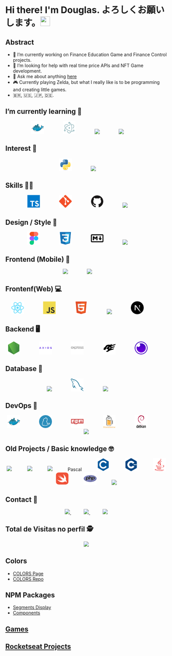 # Hi there! I'm Douglas. よろしくお願いします。<img src="https://douglasdl.github.io/images/Hi.gif" width="30px" height="30px"></h2>

## Abstract
- 🔭 I’m currently working on Finance Education Game and Finance Control projects.
- 🤔 I’m looking for help with real time price APIs and NFT Game development.
- 💬 Ask me about anything [here](https://github.com/douglasdl/douglasdl/issues)
- :video_game: Currently playing Zelda, but what I really like is to be programming and creating little games.
- 🇧🇷, 🇺🇸, 🇯🇵, 🇩🇪.


## I’m currently learning 🌱
<p align="center">
    <a href="https://www.docker.com/"><img height="40" src="https://raw.githubusercontent.com/devicons/devicon/master/icons/docker/docker-original.svg""></a>
    &nbsp;&nbsp;&nbsp;&nbsp;&nbsp;&nbsp;&nbsp;&nbsp;&nbsp;&nbsp;&nbsp;&nbsp;&nbsp;
    <a href="https://www.electronjs.org/"><img height="40" src="https://raw.githubusercontent.com/devicons/devicon/master/icons/electron/electron-original.svg"></a>
    &nbsp;&nbsp;&nbsp;&nbsp;&nbsp;&nbsp;&nbsp;&nbsp;&nbsp;&nbsp;&nbsp;&nbsp;&nbsp;
    <a href="https://ethereum.org/en/"><img height="40" src="https://douglasdl.github.io/images/eth.png"></a>
    &nbsp;&nbsp;&nbsp;&nbsp;&nbsp;&nbsp;&nbsp;&nbsp;&nbsp;&nbsp;&nbsp;&nbsp;&nbsp;
    <a href="https://docs.soliditylang.org/en/"><img height="40" src="https://douglasdl.github.io/images/solidity.svg"></a>
    &nbsp;&nbsp;&nbsp;&nbsp;&nbsp;&nbsp;&nbsp;&nbsp;&nbsp;&nbsp;&nbsp;&nbsp;&nbsp;
</p>

## Interest 💙
<p align="center">
    <a href="https://www.python.org/"><img height="40" src="https://raw.githubusercontent.com/devicons/devicon/master/icons/python/python-original.svg"></a>
    &nbsp;&nbsp;&nbsp;&nbsp;&nbsp;&nbsp;&nbsp;&nbsp;&nbsp;&nbsp;&nbsp;&nbsp;&nbsp;
    <a href="https://vyper.readthedocs.io/en/"><img height="40" src="https://douglasdl.github.io/images/vyper.svg"></a>
    &nbsp;&nbsp;&nbsp;&nbsp;&nbsp;&nbsp;&nbsp;&nbsp;&nbsp;&nbsp;&nbsp;&nbsp;&nbsp;
</p>   
    
## Skills 👨‍💻
<p align="center">
    <a href="https://www.typescriptlang.org/"><img height="40" src="https://raw.githubusercontent.com/devicons/devicon/master/icons/typescript/typescript-original.svg"></a>
    &nbsp;&nbsp;&nbsp;&nbsp;&nbsp;&nbsp;&nbsp;&nbsp;&nbsp;&nbsp;&nbsp;&nbsp;&nbsp;
    <a href="https://git-scm.com/"><img height="40" src="https://raw.githubusercontent.com/devicons/devicon/master/icons/git/git-original.svg"></a>
    &nbsp;&nbsp;&nbsp;&nbsp;&nbsp;&nbsp;&nbsp;&nbsp;&nbsp;&nbsp;&nbsp;&nbsp;&nbsp;
    <a href="https://github.com/"><img height="40" src="https://raw.githubusercontent.com/devicons/devicon/master/icons/github/github-original.svg"></a>
    &nbsp;&nbsp;&nbsp;&nbsp;&nbsp;&nbsp;&nbsp;&nbsp;&nbsp;&nbsp;&nbsp;&nbsp;&nbsp;
    <a href="https://developers.google.com/apps-script"><img height="40" src="https://douglasdl.github.io/images/GoogleAppsScript.png"></a>
    &nbsp;&nbsp;&nbsp;&nbsp;&nbsp;&nbsp;&nbsp;&nbsp;&nbsp;&nbsp;&nbsp;&nbsp;&nbsp;
</p>

## Design / Style 🎨
<p align="center">
    <a href="https://www.figma.com/"><img height="40" src="https://raw.githubusercontent.com/devicons/devicon/master/icons/figma/figma-original.svg"></a>
    &nbsp;&nbsp;&nbsp;&nbsp;&nbsp;&nbsp;&nbsp;&nbsp;&nbsp;&nbsp;&nbsp;&nbsp;&nbsp;
    <a href="https://developer.mozilla.org/en-US/docs/Web/CSS"><img height="40" src="https://raw.githubusercontent.com/devicons/devicon/master/icons/css3/css3-original.svg"></a>
    &nbsp;&nbsp;&nbsp;&nbsp;&nbsp;&nbsp;&nbsp;&nbsp;&nbsp;&nbsp;&nbsp;&nbsp;&nbsp;
    <a href="https://www.markdownguide.org/"><img height="40" src="https://github.com/devicons/devicon/blob/master/icons/markdown/markdown-original.svg"></a>
    &nbsp;&nbsp;&nbsp;&nbsp;&nbsp;&nbsp;&nbsp;&nbsp;&nbsp;&nbsp;&nbsp;&nbsp;&nbsp;
    <a href="https://tailwindcss.com/"><img height="40" src="https://douglasdl.github.io/images/TailwindCSS.png"></a>
    &nbsp;&nbsp;&nbsp;&nbsp;&nbsp;&nbsp;&nbsp;&nbsp;&nbsp;&nbsp;&nbsp;&nbsp;&nbsp;
</p>

## Frontend (Mobile) 📱
<p align="center">
    <a href="https://reactnative.dev/"><img height="40" src="https://douglasdl.github.io/images/ReactNative2.png"></a>
    &nbsp;&nbsp;&nbsp;&nbsp;&nbsp;&nbsp;&nbsp;&nbsp;&nbsp;&nbsp;&nbsp;&nbsp;&nbsp;
    <a href="https://expo.dev/"><img height="40" src="https://douglasdl.github.io/images/Expo.png"></a>
    &nbsp;&nbsp;&nbsp;&nbsp;&nbsp;&nbsp;&nbsp;&nbsp;&nbsp;&nbsp;&nbsp;&nbsp;&nbsp;
</p>

## Frontenf(Web) 💻
<p align="center">
    <a href="https://reactjs.org/"><img height="40" src="https://raw.githubusercontent.com/devicons/devicon/master/icons/react/react-original.svg"></a>
    &nbsp;&nbsp;&nbsp;&nbsp;&nbsp;&nbsp;&nbsp;&nbsp;&nbsp;&nbsp;&nbsp;&nbsp;&nbsp;
    <a href="https://developer.mozilla.org/en-US/docs/Web/JavaScript"><img height="40" src="https://raw.githubusercontent.com/devicons/devicon/master/icons/javascript/javascript-original.svg"></a>
    &nbsp;&nbsp;&nbsp;&nbsp;&nbsp;&nbsp;&nbsp;&nbsp;&nbsp;&nbsp;&nbsp;&nbsp;&nbsp;
    <a href="https://developer.mozilla.org/en-US/docs/Web/HTML"><img height="40" src="https://raw.githubusercontent.com/devicons/devicon/master/icons/html5/html5-original.svg"></a>
    &nbsp;&nbsp;&nbsp;&nbsp;&nbsp;&nbsp;&nbsp;&nbsp;&nbsp;&nbsp;&nbsp;&nbsp;&nbsp;
    <a href="https://vitejs.dev/"><img height="40" src="https://douglasdl.github.io/images/vite.png"></a>
    &nbsp;&nbsp;&nbsp;&nbsp;&nbsp;&nbsp;&nbsp;&nbsp;&nbsp;&nbsp;&nbsp;&nbsp;&nbsp;
    <a href="https://nextjs.org/"><img height="40" src="https://raw.githubusercontent.com/devicons/devicon/master/icons/nextjs/nextjs-original.svg"></a>
    &nbsp;&nbsp;&nbsp;&nbsp;&nbsp;&nbsp;&nbsp;&nbsp;&nbsp;&nbsp;&nbsp;&nbsp;&nbsp;
</p>

## Backend 🖥
<p align="center">
    <a href="https://nodejs.dev/"><img height="40" src="https://raw.githubusercontent.com/devicons/devicon/master/icons/nodejs/nodejs-original.svg"></a>
    &nbsp;&nbsp;&nbsp;&nbsp;&nbsp;&nbsp;&nbsp;&nbsp;&nbsp;&nbsp;&nbsp;&nbsp;&nbsp;
    <a href="https://axios-http.com/docs/intro"><img height="40" src="https://github.com/devicons/devicon/blob/master/icons/axios/axios-plain-wordmark.svg"></a>
    &nbsp;&nbsp;&nbsp;&nbsp;&nbsp;&nbsp;&nbsp;&nbsp;&nbsp;&nbsp;&nbsp;&nbsp;&nbsp;
    <a href="https://expressjs.com/"><img height="40" src="https://github.com/devicons/devicon/blob/master/icons/express/express-original-wordmark.svg"></a>
    &nbsp;&nbsp;&nbsp;&nbsp;&nbsp;&nbsp;&nbsp;&nbsp;&nbsp;&nbsp;&nbsp;&nbsp;&nbsp;
    <a href="https://fastify.dev/"><img height="40" src="https://github.com/devicons/devicon/blob/master/icons/fastify/fastify-original.svg"></a>
    &nbsp;&nbsp;&nbsp;&nbsp;&nbsp;&nbsp;&nbsp;&nbsp;&nbsp;&nbsp;&nbsp;&nbsp;&nbsp;
    <a href="https://insomnia.rest/"><img height="40" src="https://github.com/devicons/devicon/blob/master/icons/insomnia/insomnia-original.svg"></a>
    &nbsp;&nbsp;&nbsp;&nbsp;&nbsp;&nbsp;&nbsp;&nbsp;&nbsp;&nbsp;&nbsp;&nbsp;&nbsp;
    
</p>

## Database 💾
<p align="center">
    <a href="https://redis.io/"><img height="40" src="https://douglasdl.github.io/images/redis.png"></a>
    &nbsp;&nbsp;&nbsp;&nbsp;&nbsp;&nbsp;&nbsp;&nbsp;&nbsp;&nbsp;&nbsp;&nbsp;&nbsp;
    <a href="https://www.mysql.com/"><img height="40" src="https://raw.githubusercontent.com/devicons/devicon/master/icons/mysql/mysql-original.svg"></a>
    &nbsp;&nbsp;&nbsp;&nbsp;&nbsp;&nbsp;&nbsp;&nbsp;&nbsp;&nbsp;&nbsp;&nbsp;&nbsp;
    <a href="https://www.sqlite.org/index.html"><img height="40" src="https://douglasdl.github.io/images/SQLite3.png"></a>
    &nbsp;&nbsp;&nbsp;&nbsp;&nbsp;&nbsp;&nbsp;&nbsp;&nbsp;&nbsp;&nbsp;&nbsp;&nbsp;
</p>

## DevOps 💾
<p align="center">
    <a href="https://www.docker.com/"><img height="40" src="https://raw.githubusercontent.com/devicons/devicon/master/icons/docker/docker-original.svg""></a>
    &nbsp;&nbsp;&nbsp;&nbsp;&nbsp;&nbsp;&nbsp;&nbsp;&nbsp;&nbsp;&nbsp;&nbsp;&nbsp;
    <a href="https://yarnpkg.com/"><img height="40" src="https://raw.githubusercontent.com/devicons/devicon/master/icons/yarn/yarn-original.svg"></a>
    &nbsp;&nbsp;&nbsp;&nbsp;&nbsp;&nbsp;&nbsp;&nbsp;&nbsp;&nbsp;&nbsp;&nbsp;&nbsp;
    <a href="https://www.npmjs.com/"><img height="40" src="https://github.com/devicons/devicon/blob/master/icons/npm/npm-original-wordmark.svg"></a>
    &nbsp;&nbsp;&nbsp;&nbsp;&nbsp;&nbsp;&nbsp;&nbsp;&nbsp;&nbsp;&nbsp;&nbsp;&nbsp;
    <a href="https://hornebrew.com/"><img height="40" src="https://github.com/devicons/devicon/blob/master/icons/homebrew/homebrew-original-wordmark.svg"></a>
    &nbsp;&nbsp;&nbsp;&nbsp;&nbsp;&nbsp;&nbsp;&nbsp;&nbsp;&nbsp;&nbsp;&nbsp;&nbsp;
    <a href="https://wiki.debian.org/Apt"><img height="40" src="https://github.com/devicons/devicon/blob/master/icons/debian/debian-original-wordmark.svg"></a>
    &nbsp;&nbsp;&nbsp;&nbsp;&nbsp;&nbsp;&nbsp;&nbsp;&nbsp;&nbsp;&nbsp;&nbsp;&nbsp;
    <a href="https://en.wikipedia.org/wiki/Bash_(Unix_shell)"><img height="40" src="https://douglasdl.github.io/images/Bash.jpg"></a>
</p>

## Old Projects / Basic knowledge :nerd_face:
<p align="center">
    <a href="https://www.rpgmakerweb.com/"><img height="40" src="https://douglasdl.github.io/images/RPG-Maker.png"></a>
    &nbsp;&nbsp;&nbsp;&nbsp;&nbsp;&nbsp;&nbsp;&nbsp;&nbsp;&nbsp;
    <a href="https://en.wikipedia.org/wiki/Adobe_Flash_Player"><img height="40" src="https://douglasdl.github.io/images/AdobeFlash.jpeg"></a>
    &nbsp;&nbsp;&nbsp;&nbsp;&nbsp;&nbsp;&nbsp;&nbsp;&nbsp;&nbsp;
    <a href="https://en.wikipedia.org/wiki/ActionScript"><img height="40" src="https://douglasdl.github.io/images/ActionScript.png"></a>
    &nbsp;&nbsp;&nbsp;&nbsp;&nbsp;&nbsp;&nbsp;&nbsp;&nbsp;&nbsp;
    Pascal
    &nbsp;&nbsp;&nbsp;&nbsp;&nbsp;&nbsp;&nbsp;&nbsp;&nbsp;&nbsp;
    <a href="https://en.wikipedia.org/wiki/C_(programming_language)"><img height="40" src="https://raw.githubusercontent.com/devicons/devicon/master/icons/c/c-plain.svg"></a>
    &nbsp;&nbsp;&nbsp;&nbsp;&nbsp;&nbsp;&nbsp;&nbsp;&nbsp;&nbsp;
    <a href="https://en.wikipedia.org/wiki/C%2B%2B"><img height="40" src="https://raw.githubusercontent.com/devicons/devicon/master/icons/cplusplus/cplusplus-plain.svg"></a>
    &nbsp;&nbsp;&nbsp;&nbsp;&nbsp;&nbsp;&nbsp;&nbsp;&nbsp;&nbsp;
    <a href="https://www.oracle.com/java/"><img height="40" src="https://raw.githubusercontent.com/devicons/devicon/master/icons/java/java-plain.svg"></a>
    &nbsp;&nbsp;&nbsp;&nbsp;&nbsp;&nbsp;&nbsp;&nbsp;&nbsp;&nbsp;
    <a href="https://developer.apple.com/swift/"><img height="40" src="https://raw.githubusercontent.com/devicons/devicon/master/icons/swift/swift-original.svg"></a>
    &nbsp;&nbsp;&nbsp;&nbsp;&nbsp;&nbsp;&nbsp;&nbsp;&nbsp;&nbsp;
    <a href="https://www.php.net/"><img height="40" src="https://raw.githubusercontent.com/devicons/devicon/master/icons/php/php-original.svg"></a>
    &nbsp;&nbsp;&nbsp;&nbsp;&nbsp;&nbsp;&nbsp;&nbsp;&nbsp;&nbsp;
    <a href="https://processing.org/"><img height="40" src="https://douglasdl.github.io/images/Processing3.png"></a>
    &nbsp;&nbsp;&nbsp;&nbsp;&nbsp;&nbsp;&nbsp;&nbsp;&nbsp;&nbsp;
</p>

<!--
<a href="https://styled-components.com/"><img height="40" src="https://douglasdl.github.io/images/StyledComponents.png"></a>
    &nbsp;&nbsp;&nbsp;&nbsp;&nbsp;&nbsp;&nbsp;&nbsp;&nbsp;&nbsp;&nbsp;&nbsp;&nbsp;
https://github.com/devicons/devicon/blob/master/icons/eslint/eslint-original-wordmark.svg
https://github.com/devicons/devicon/blob/master/icons/django/django-plain-wordmark.svg
https://github.com/devicons/devicon/blob/master/icons/yaml/yaml-original.svg
https://github.com/devicons/devicon/blob/master/icons/xcode/xcode-original.svg
https://github.com/devicons/devicon/blob/master/icons/vitest/vitest-original.svg
https://github.com/devicons/devicon/blob/master/icons/vercel/vercel-original-wordmark.svg
https://github.com/devicons/devicon/blob/master/icons/supabase/supabase-original.svg
https://github.com/devicons/devicon/blob/master/icons/prisma/prisma-original.svg
https://github.com/devicons/devicon/blob/master/icons/swagger/swagger-original.svg
https://github.com/devicons/devicon/blob/master/icons/ssh/ssh-original-wordmark.svg
https://github.com/devicons/devicon/blob/master/icons/p5js/p5js-original.svg
https://github.com/devicons/devicon/blob/master/icons/opencv/opencv-original.svg
https://github.com/devicons/devicon/blob/master/icons/oauth/oauth-original.svg
https://github.com/devicons/devicon/blob/master/icons/materialui/materialui-original.svg
https://github.com/devicons/devicon/blob/master/icons/json/json-original.svg
https://github.com/devicons/devicon/blob/master/icons/jest/jest-plain.svg
https://github.com/devicons/devicon/blob/master/icons/mariadb/mariadb-original-wordmark.svg
![Douglas's GitHub stats](https://github-readme-stats.vercel.app/api?username=douglasdl&show_icons=true&theme=algolia&locale=en)
[![Top Langs](https://github-readme-stats.vercel.app/api/top-langs/?username=douglasdl&langs_count=3&theme=algolia&locale=en&text_color=FFFFFF)](https://github.com/douglasdl/github-readme-stats)
-->

## Contact :iphone:

<p align="center">
    <a href="https://github.com/douglasdl">
        <img  src="https://img.shields.io/badge/github-%23100000.svg?&style=for-the-badge&logo=github&logoColor=white&link=mailto:https://github.com/douglasdl">
    </a>
    &nbsp;&nbsp;&nbsp;&nbsp;&nbsp;&nbsp;&nbsp;&nbsp;&nbsp;
    <a href="mailto:douglasdiasleal87@gmail.com">
        <img src="https://img.shields.io/badge/gmail-D14836?&style=for-the-badge&logo=gmail&logoColor=white&link=mailto:douglas_san@hotmail.com">
    </a>
    &nbsp;&nbsp;&nbsp;&nbsp;&nbsp;&nbsp;&nbsp;&nbsp;&nbsp;
    <a href="https://www.linkedin.com/in/douglas-leal-0b69943b/">
        <img src="https://img.shields.io/badge/linkedin-%230077B5.svg?&style=for-the-badge&logo=linkedin&logoColor=white&link=mailto:https://www.linkedin.com/in/douglasdl/">
    </a>
</p>

<p align="center"> 

 ## Total de Visitas no perfil :detective: <br>
 <p align="center"> 
   <img alingn="center" src="https://profile-counter.glitch.me/douglasdl/count.svg" />
 </p>

</p>

## Colors
<ul>
    <li><a href="https://douglasdl.github.io/Colors/">COLORS Page</a></li>
    <li><a href="https://github.com/douglasdl/Colors">COLORS Repo</a></li>
</ul>

## NPM Packages
<ul>
    <li><a href="https://www.npmjs.com/package/@douglasdl/segmentsdisplay">Segments Display</a></li>
    <li><a href="https://www.npmjs.com/package/@douglasdl/components">Components</a></li>
</ul>

## [Games](https://github.com/douglasdl/Games)

## [Rocketseat Projects](https://github.com/douglasdl/Rocketseat-Projects)

<!--
- 👯 I’m looking to collaborate on ...
- 📫 How to reach me: ...
- 😄 Pronouns: ...
- ⚡ Fun fact: ...
- 👨‍💻


<img height="40" src="https://raw.githubusercontent.com/devicons/devicon/master/icons/csharp/csharp-original.svg">
<img height="40" src="https://www.vectorlogo.zone/logos/springio/springio-icon.svg" alt="spring" >
<img height="40" src="https://raw.githubusercontent.com/devicons/devicon/master/icons/google/google-original.svg">

References -> https://github.com/anuraghazra/github-readme-stats#themes

Common Options:
&title_color=5555FF
&text_color=FFFFFF
&icon_color=FF0000
&border_color=F9F9F9
&bg_color - Card's background color (hex color) or a gradient in the form of angle,start,end
&bg_color=DEG,FFFFFF,AAAAAA,FF0000
&hide_border - Hides the card's border (boolean)
&theme=theme_name  ()
&cache_seconds - set the cache header manually (min: 1800, max: 86400)
&locale - set the language in the card (e.g. cn, de, es, etc.)
&border_radius - Corner rounding on the card_


<a href="https://github-readme-stats.vercel.app/api?username=douglasdl&show_icons=true&theme=algolia&locale=en">
  <img align="center" src="https://github-readme-stats.vercel.app/api?username=douglasdl&show_icons=true&theme=algolia&locale=en" />
</a>
<a href="ttps://github.com/douglasdl/github-readme-stats">
  <img align="center" src="https://github-readme-stats.vercel.app/api/top-langs/?username=douglasdl&langs_count=10&theme=algolia&locale=en&text_color=FFFFFF" />
</a>


<p align="center">
  <a href="#">
    <img align="center" width="300" src="douglas.png" />
  </a>
  <a href="#">
    <img align="center" width="450" src="dev.gif" />
  </a>
</p>
</br>
</br>
<p align="center">
  <a href="https://github.com/douglasdl/github-readme-stats">
    <img
      align="center"
      src="https://github-readme-stats.vercel.app/api/top-langs/?username=douglasdl&layout=compact"
    />
  </a>
  <a href="https://github.com/douglasdl/github-readme-stats">
    <img
      align="center"
      height="165"
      src="https://github-readme-stats.vercel.app/api?username=douglasdl&count_private=true&show_icons=true&custom_title=Github%20Status&hide=issues"
    />
  </a>
</p>

https://img.shields.io/youtube/channel/views/UCTk77LQyQ2HT-WzXKK8aPBw?label=Ichikara%20Nihongo&style=social
-->
